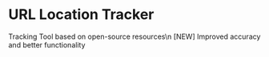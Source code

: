 # URL Location Tracker
Tracking Tool based on open-source resources\n
[NEW] Improved accuracy and better functionality
